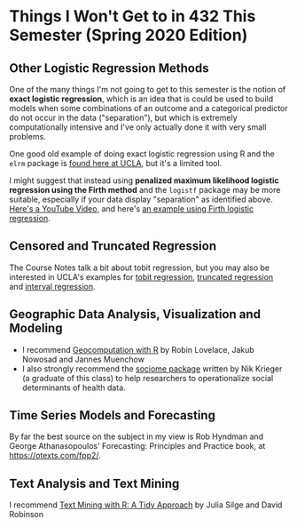 # Things I Won't Get to in 432 This Semester (Spring 2020 Edition)

## Other Logistic Regression Methods

One of the many things I'm not going to get to this semester is the notion of **exact logistic regression**, which is an idea that is could be used to build models when some combinations of an outcome and a categorical predictor do not occur in the data ("separation"), but which is extremely computationally intensive and I've only actually done it with very small problems.

One good old example of doing exact logistic regression using R and the `elrm` package is [found here at UCLA](https://stats.idre.ucla.edu/r/dae/exact-logistic-regression/), but it's a limited tool.

I might suggest that instead using **penalized maximum likelihood logistic regression using the Firth method** and the `logistf` package may be more suitable, especially if your data display "separation" as identified above. [Here's a YouTube Video](https://www.youtube.com/watch?v=fVbrUz6V_uk), and here's [an example using Firth logistic regression](https://www.r-bloggers.com/example-8-15-firth-logistic-regression/).

## Censored and Truncated Regression

The Course Notes talk a bit about tobit regression, but you may also be interested in UCLA's examples for [tobit regression](https://stats.idre.ucla.edu/r/dae/tobit-models/), [truncated regression](https://stats.idre.ucla.edu/r/dae/truncated-regression/) and [interval regression](https://stats.idre.ucla.edu/r/dae/interval-regression/).

## Geographic Data Analysis, Visualization and Modeling

- I recommend [Geocomputation with R](https://geocompr.robinlovelace.net/) by Robin Lovelace, Jakub Nowosad and Jannes Muenchow
- I also strongly recommend the [sociome package](https://github.com/NikKrieger/sociome) written by Nik Krieger (a graduate of this class) to help researchers to operationalize social determinants of health data.

## Time Series Models and Forecasting

By far the best source on the subject in my view is Rob Hyndman and George Athanasopoulos' Forecasting: Principles and Practice book, at https://otexts.com/fpp2/.

## Text Analysis and Text Mining

I recommend [Text Mining with R: A Tidy Approach](https://www.tidytextmining.com/) by Julia Silge and David Robinson 
